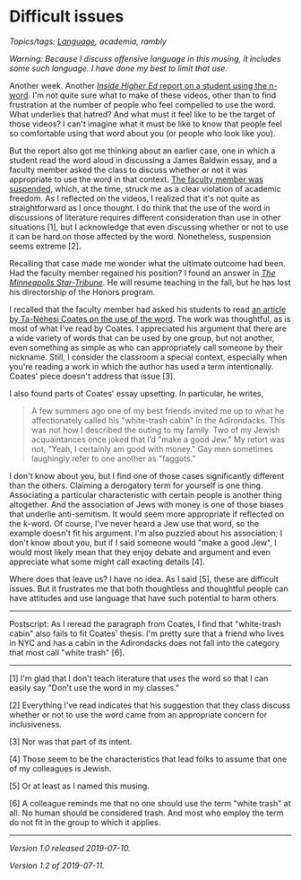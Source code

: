 Difficult issues
================

*Topics/tags: [Language](index-language), academia, rambly*

_Warning: Because I discuss offensive language in this musing, it includes some such language.  I have done my best to limit that use._

Another week.  Another [_Inside Higher Ed_ report on a student
using the n-word](https://www.insidehighered.com/news/2019/07/09/calls-expulsion-texas-am-student-who-used-racial-slurs-viral-video).  I'm not
quite sure what to make of these videos, other than to find frustration
at the number of people who feel compelled to use the word.  What
underlies that hatred?  And what must it feel like to be the target of
those videos?  I can't imagine what it must be like to know
that people feel so comfortable using that word about you (or people
who look like you).

But the report also got me thinking about an earlier case, one in which
a student read the word aloud in discussing a James Baldwin essay,
and a faculty member asked the class to discuss whether or not it
was appropriate to use the word in that context.  [The faculty member was
suspended](https://www.insidehighered.com/news/2019/02/01/professor-suspended-using-n-word-class-discussion-language-james-baldwin-essay),
which, at the time, struck me as a clear violation of academic freedom.  As I reflected on
the videos, I realized that it's not quite as straightforward as I once
thought.  I do think that the use of the word in discussions of literature
requires different consideration than use in other situations [1], but
I acknowledge that even discussing whether or not to use it can be hard
on those affected by the word.  Nonetheless, suspension seems extreme [2].

Recalling that case made me wonder what the
ultimate outcome had been.  Had the faculty member
regained his position?  I found an answer in [_The Minneapolis
Star-Tribune_](http://www.startribune.com/minnesota-professor-s-suspension-fuels-academic-freedom-debate/507888931/).
He will resume teaching in the fall, but he has lost his directorship
of the Honors program.

I recalled that the faculty member had asked his students
to read [an article by Ta-Nehesi Coates on the use of the
word](https://www.nytimes.com/2013/11/24/opinion/sunday/coates-in-defense-of-a-loaded-word.html).
The work was thoughtful, as is most of what I've read by Coates. I
appreciated his argument that there are a wide variety of words that can
be used by one group, but not another, even something as simple as who
can appropriately call someone by their nickname.  Still, I consider the
classroom a special context, especially when you're reading a work in
which the author has used a term intentionally.  Coates' piece doesn't
address that issue [3].

I also found parts of Coates' essay upsetting.  In particular,
he writes,

> A few summers ago one of my best friends invited me up to what he affectionately called his "white-trash cabin" in the Adirondacks. This was not how I described the outing to my family. Two of my Jewish acquaintances once joked that I’d "make a good Jew." My retort was not, "Yeah, I certainly am good with money." Gay men sometimes laughingly refer to one another as "faggots." 

I don't know about you, but I find one of those cases significantly
different than the others.  Claiming a derogatory term for yourself is
one thing.  Associating a particular characteristic with certain people
is another thing altogether.  And the association of Jews with money is
one of those biases that underlie anti-semitism.  It would seem more
appropriate if reflected on the k-word.  Of course, I've never heard
a Jew use that word, so the example doesn't fit his argument.
I'm also puzzled about his association; I don't know about you, but if
I said someone would "make a good Jew", I would most likely mean that
they enjoy debate and argument and even appreciate what some might call
exacting details [4].

Where does that leave us?  I have no idea.  As I said [5], these are
difficult issues.  But it frustrates me that both thoughtless and
thoughtful people can have attitudes and use language that have 
such potential to harm others.

---

Postscript: As I reread the paragraph from Coates, I find that "white-trash
cabin" also fails to fit Coates' thesis.  I'm pretty sure that a friend
who lives in NYC and has a cabin in the Adirondacks does not fall into
the category that most call "white trash" [6].

---

[1] I'm glad that I don't teach literature that uses the word so that
I can easily say "Don't use the word in my classes."

[2] Everything I've read indicates that his suggestion that they class
discuss whether or not to use the word came from an appropriate concern
for inclusiveness.

[3] Nor was that part of its intent.

[4] Those seem to be the characteristics that lead folks to assume that
one of my colleagues is Jewish.

[5] Or at least as I named this musing.

[6] A colleague reminds me that no one should use the term "white trash"
at all.  No human should be considered trash.  And most who employ the term
do not fit in the group to which it applies.

---

*Version 1.0 released 2019-07-10.*

*Version 1.2 of 2019-07-11.*
